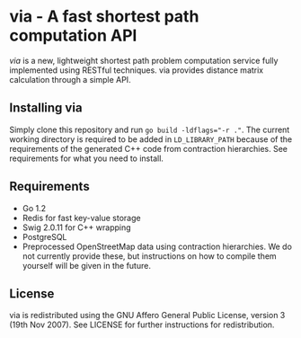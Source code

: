 via - A fast shortest path computation API
==========================================

*via* is a new, lightweight shortest path problem computation service fully implemented using RESTful techniques. via provides distance matrix calculation through a simple API.

Installing via
--------------

Simply clone this repository and run ``go build -ldflags="-r ."``. The current working directory is required to be added in ``LD_LIBRARY_PATH`` because of the requirements of the generated
C++ code from contraction hierarchies. See requirements for what you need to install.

Requirements
------------

* Go 1.2 
* Redis for fast key-value storage
* Swig 2.0.11 for C++ wrapping
* PostgreSQL 
* Preprocessed OpenStreetMap data using contraction hierarchies. We do not currently provide these, but instructions on how to compile them yourself will be given in the future.

License
-------

via is redistributed using the GNU Affero General Public License, version 3 (19th Nov 2007). See LICENSE for further instructions for redistribution.
